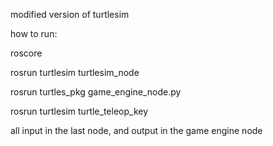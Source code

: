 modified version of turtlesim

how to run:

roscore

rosrun turtlesim turtlesim_node

rosrun turtles_pkg game_engine_node.py

rosrun turtlesim turtle_teleop_key

all input in the last node, and output in the game engine node

